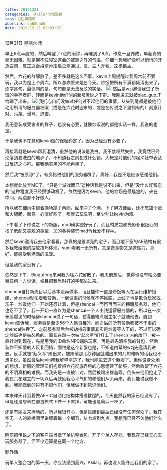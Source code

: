 ```yaml
---
title: 20191221
categories: 🍬Akilarの泡泡糖
tags: 🤕往事随风
abbrlink: ba68dab5
date: 2019-12-21 09:03:07
---
```


12月21日 星期六 雨

早上6点半醒的，然后叫醒了7点的闹钟，再睡到了8点。作息一旦养成，早起真的毫无困难，就是架不住寝室这会的被窝之外的气温。仔细一想我好像可以悄悄的开热空调，反正这会投票肯定是全票通过。嗯，三人弃权，这很民主。

然后，六花的群解散了。差不多就是这么回事，kevin上周提醒过我周六前不要玩，我以为是上个周六。所以总攻原来是在今天。炒饭把所有不满都倾泻出来了，逐字逐句，最讽刺的是，句句都是无法反驳的实话。
![](https://akilar-1259097125.cos.ap-shanghai.myqcloud.com/201912/20191225091147376.png)
然后是wzj邀请我进了所谓的幸存者群，转而是kevin他们创的新服传说之下群。我刚进去就被xiao_guo_T给踢了出来。
![](https://akilar-1259097125.cos.ap-shanghai.myqcloud.com/201912/20191225091451151.png)
我扪心自问没做过任何对不起他们的事情，从头到尾都是被他们动用所谓的服务器权限（或是在六花时盗来的，或是在传说之下里拥有的）刻意针对、污蔑、谩骂、迫害。

我无意装成受害者的样子，也没有必要，就像炒饭说的都是实话一样，我说的也是。

于是我也不在意和kevin做的保密约定了，因为已经没有必要了。

再接着就是kevin帮我澄清，虽然他的说法是洗白。我不禁哑然失笑，我竟然已经沦落到要洗白的地步了，不知道我之前犯过什么错。大概是对他们的起义壮举表达过反抗之心吧。那我确实黑的不能再黑了。

然后我“被原谅”了，有资格进他们的服务器群了。真好，我是不是应该感谢他们。

本想就此放弃MC了，“只是个游戏而已”这种话我是说不出来，但是“没什么好留恋的”这种程度我已经攒够动机了。依然是因为Kevin，他的立场是最尴尬的，夹在中间，两边都不好做人。

所以我在细雨中绕着操场跑了两圈，回来冲了个澡，下了碗方便面，还不忘加个蛋和火腿肠，惬意。心情好些了，那就去玩玩吧，至少别让kevin为难。

下午看了下传说之下的新服，mod确实更好玩了，而且材质包和光影都很细心的找了低配又美观的类型，加的各种装饰mod令我爱不释手。

然后kevin邀请我去他家看看，那真的是很漂亮的宅子，而且地下室的AE结构有很多我教给他的摆放技巧体现。sumi看我一无所有，又是送食物又是送魔力，真好，能感受到满满的温暖。

但是我的家没有了。

依然是下午，Biugufeng来问我为啥六花解散了。我思前想后，觉得也没有啥必要替任何一方说话，权且把我当时打的字都贴过来。

<div class="note default"><p>shencai自打新周目以后基本没再做事，而且插件一直是炒饭等人在运行维护搭建，shencai就忙着收赞助，一到做事的时候就不停推脱，上线了也是欺负玩家找乐子。炒饭他们一开始还忍让着，但是shencai一而再再而三的糟蹋服务器，他们也忍不了了。我一开始一直以为是shencai一个人出钱运营服务器的，所以在一次矛盾爆发的时候帮shencai说了一句话，觉得他端点服主架子就随他去。直到kevin告诉我，服务器是至少56个人集资租的，而之后的所有赞助都被不干事的shencai独吞了。之前服务器后台被劫持的事情其实是炒饭等人干的，不过可以确定炒饭也是被怂恿的。而我在那一次被“起义军”们打上了shencai派的烙印，被一直针对到现在，先是用我的ID命名NPC屠杀玩家，再是最先清空我的背包，然后装作不知情的人反复回档，哪怕是这个新服也是，不知道内幕的wzj先邀请我进去，反手就被“起义军”踢出来，被踢前那几秒钟里就蹦出来的几句难听的话我也不想多说。虽然最后kevin帮我解释清楚了，我也能进去这个新服了。但你设身处地的想想，新服的管理员们抱着把六花彻底弄垮的心思组建了新服，然后收留了六花的不明真相的难民。而我先是一直被针对，然后被踢出群羞辱，倒头来他们抢走了我在六花建立的一切以后再鼓励我心平气和的和他们从头再来，我只能说我做不到。我能做到的只有不恨他们，但我做不到原谅他们。</p></div>

本来昨天计划着做AE+IC自动化结构体搭建教程的，今天虽然我的家已经没有了，但是还是想着在创造模式下做一下直播，可能也是最后一次了。

还是有朋友来捧场的，所以我很开心，但是搭建到最后已经没有任何观众了。我在空无一人的直播间里讲解着每一个细节，从七点到九点。我想我已经不欠他们什么了。

睡前把传说之下的客户端当做了单机整合包，开了个单人存档，我现在已经无心去玩服务器了，但至少还算是在同一个地方。

题外话

玩单人整合包的第一天，你应该感到高兴，Akilar。再也没人能夺走我们的家了。
